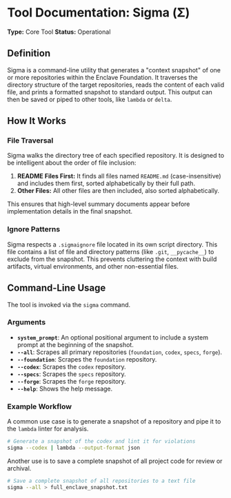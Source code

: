 # Tool Documentation: Sigma (Σ)

**Type:** Core Tool
**Status:** Operational

## Definition

Sigma is a command-line utility that generates a "context snapshot" of one or more repositories within the Enclave Foundation. It traverses the directory structure of the target repositories, reads the content of each valid file, and prints a formatted snapshot to standard output. This output can then be saved or piped to other tools, like `lambda` or `delta`.

## How It Works

### File Traversal

Sigma walks the directory tree of each specified repository. It is designed to be intelligent about the order of file inclusion:
1.  **README Files First:** It finds all files named `README.md` (case-insensitive) and includes them first, sorted alphabetically by their full path.
2.  **Other Files:** All other files are then included, also sorted alphabetically.

This ensures that high-level summary documents appear before implementation details in the final snapshot.

### Ignore Patterns

Sigma respects a `.sigmaignore` file located in its own script directory. This file contains a list of file and directory patterns (like `.git`, `__pycache__`) to exclude from the snapshot. This prevents cluttering the context with build artifacts, virtual environments, and other non-essential files.

## Command-Line Usage

The tool is invoked via the `sigma` command.

### Arguments
-   **`system_prompt`**: An optional positional argument to include a system prompt at the beginning of the snapshot.
-   **`--all`**: Scrapes all primary repositories (`foundation`, `codex`, `specs`, `forge`).
-   **`--foundation`**: Scrapes the `foundation` repository.
-   **`--codex`**: Scrapes the `codex` repository.
-   **`--specs`**: Scrapes the `specs` repository.
-   **`--forge`**: Scrapes the `forge` repository.
-   **`--help`**: Shows the help message.

### Example Workflow

A common use case is to generate a snapshot of a repository and pipe it to the `lambda` linter for analysis.
```bash
# Generate a snapshot of the codex and lint it for violations
sigma --codex | lambda --output-format json
```
Another use is to save a complete snapshot of all project code for review or archival.
```bash
# Save a complete snapshot of all repositories to a text file
sigma --all > full_enclave_snapshot.txt
```